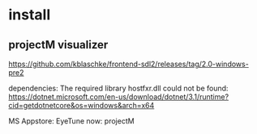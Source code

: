 

# install

## projectM visualizer
https://github.com/kblaschke/frontend-sdl2/releases/tag/2.0-windows-pre2

dependencies:
The required library hostfxr.dll could not be found:
https://dotnet.microsoft.com/en-us/download/dotnet/3.1/runtime?cid=getdotnetcore&os=windows&arch=x64


MS Appstore: EyeTune
now: projectM




